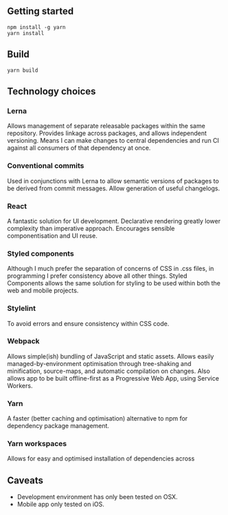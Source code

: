 ## Getting started

```
npm install -g yarn
yarn install
```

## Build

```
yarn build
```

## Technology choices

### Lerna

Allows management of separate releasable packages within the same repository. Provides linkage across packages, and
allows independent versioning. Means I can make changes to central dependencies and run CI against all consumers of that
dependency at once.

### Conventional commits

Used in conjunctions with Lerna to allow semantic versions of packages to be derived from commit messages. Allow
generation of useful changelogs.

### React

A fantastic solution for UI development. Declarative rendering greatly lower complexity than imperative approach.
Encourages sensible componentisation and UI reuse.

### Styled components

Although I much prefer the separation of concerns of CSS in .css files, in programming I prefer consistency above all
other things. Styled Components allows the same solution for styling to be used within both the web and mobile projects.

### Stylelint

To avoid errors and ensure consistency within CSS code.

### Webpack

Allows simple(ish) bundling of JavaScript and static assets. Allows easily managed-by-environment optimisation through
tree-shaking and minification, source-maps, and automatic compilation on changes. Also allows app to be built
offline-first as a Progressive Web App, using Service Workers.

### Yarn

A faster (better caching and optimisation) alternative to npm for dependency package management.

### Yarn workspaces

Allows for easy and optimised installation of dependencies across

## Caveats

- Development environment has only been tested on OSX.
- Mobile app only tested on iOS.
